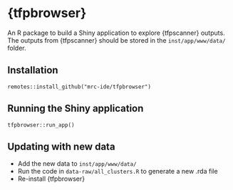 # {tfpbrowser}

An R package to build a Shiny application to explore {tfpscanner} outputs. The outputs from {tfpscanner} should be stored in the `inst/app/www/data/` folder.

## Installation

```
remotes::install_github("mrc-ide/tfpbrowser")
```

## Running the Shiny application

```
tfpbrowser::run_app()
```

## Updating with new data

* Add the new data to `inst/app/www/data/`
* Run the code in `data-raw/all_clusters.R` to generate a new .rda file
* Re-install {tfpbrowser}

